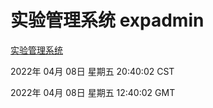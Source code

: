 # 实验管理系统 expadmin
[实验管理系统](http://59.174.26.18:56808/expadmin-782313d2-e1b1-4ea7-932e-3a55e6a1a4d0/)

2022年 04月 08日 星期五 20:40:02 CST

2022年 04月 08日 星期五 12:40:02 GMT
